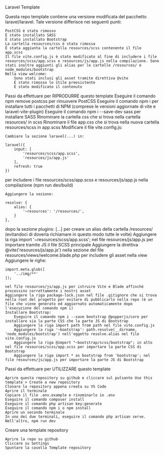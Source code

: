 Laravel Template

Questa repo template contiene una versione modificata del pacchetto laravel/laravel. Tale versione differisce nei seguenti punti:

    PostCSS è stato rimosso
    È stato installato SASS
    È stato installato Bootstrap
    La cartella resources/css è stata rimossa
    È stata aggiunta la cartella resources/scss contenente il file app.scss
    Il file vite.config.js è stato modificato al fine di includere i file resources/scss/app.scss e resources/js/app.js nella compilazione. Sono stati inoltre aggiunti gli alias per le cartelle /resources/ e node_modules/bootstrap
    Nella view welcome:
        Sono stati inclusi gli asset tramite direttiva @vite
        È stato rimosso lo stile preesistente
        È stato modificato il contenuto

Passi da effettuare per RIPRODURRE questo template
Eseguire il comando npm remove postcss per rimuovere PostCSS
Eseguire il comando npm i per installare tutti i pacchetti di NPM (comprese le versioni aggiornate di vite e laravel-vite-plugin)
Eseguire il comando npm i --save-dev sass per installare SASS
Rinominare la cartella css che si trova nella cartella resources/ in scss
Rinominare il file app.css che si trova nella nuova cartella resources/scss in app.scss
Modificare il file vite.config.js:

    Cambiare la sezione laravel(...) in:

    laravel({
        input: [
            'resources/scss/app.scss',
            'resources/js/app.js'
        ],
        refresh: true
    })

per includere i file resources/scss/app.scss e resources/js/app.js nella compilazione (npm run dev/build)

    Aggiungere la sezione:

    resolve: {
        alias: {
            '~resources': '/resources/',
        }
    },

dopo la sezione plugins: [...] per creare un alias della cartella /resources/ (evitandoci di doverla richiamare in questo modo tutte le volte)
Aggiungere la riga import '~resources/scss/app.scss'; nel file resources/js/app.js per importare tramite JS il file SCSS principale
Aggiungere la direttiva @vite('resources/js/app.js') nella sezione <head> del file resources/views/welcome.blade.php per includere gli asset nella view
Aggiungere le righe:

    import.meta.glob([
        '../img/**'
    ]);

    nel file resources/js/app.js per istruire Vite e Blade affinché processino correttamente i nostri asset
    Aggiungere la riga package-lock.json nel file .gitignore che si trova nella root del progetto per evitare di pubblicarlo nella repo (è un file che viene generato ed aggiornato automaticamente dopo l'esecuzione del comando npm i)
    Installare Bootstrap:
        Eseguire il comando npm i --save bootstrap @popperjs/core per installare sia la parte CSS che la parte JS di Bootstrap
        Aggiungere la riga import path from path nel file vite.config.js
        Aggiungere la riga '~bootstrap': path.resolve(__dirname, 'node_modules/bootstrap') nell'oggetto resolve.alias nel file vite.config.js
        Aggiungere la riga @import "~bootstrap/scss/bootstrap"; in alto nel file resources/scss/app.scss per importare la parte CSS di Bootstrap
        Aggiungere la riga import * as bootstrap from 'bootstrap'; nel file resources/js/app.js per importare la parte JS di Bootstrap

Passi da effettuare per UTILIZZARE questo template

    Aprire questa repository su github e cliccare sul pulsante Use this template > Create a new repository
    Clonare la repository appena creata su VS Code
    Aprire il terminale
    Copiare il file .env.example e rinominarlo in .env
    Eseguire il comando composer install
    Eseguire il comando php artisan key:generate
    Eseguire il comando npm i o npm install
    Aprire un secondo terminale
    In uno dei due terminali, eseguire il comando php artisan serve. Nell'altro, npm run dev

Creare una template repository

    Aprire la repo su github
    Cliccare su Settings
    Spuntare la casella Template repository
